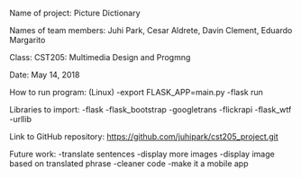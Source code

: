 Name of project: Picture Dictionary

Names of team members: Juhi Park, Cesar Aldrete, Davin Clement, Eduardo Margarito

Class: CST205: Multimedia Design and Progmng

Date: May 14, 2018

How to run program: (Linux) -export FLASK_APP=main.py
							-flask run


Libraries to import: -flask
					-flask_bootstrap
					-googletrans
					-flickrapi
					-flask_wtf
					-urllib


Link to GitHub repository: https://github.com/juhipark/cst205_project.git

Future work: -translate sentences
			-display more images
			-display image based on translated phrase
			-cleaner code
			-make it a mobile app

